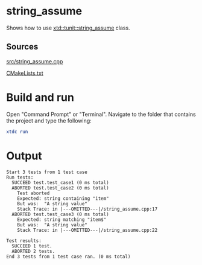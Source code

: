 # string_assume

Shows how to use [xtd::tunit::string_assume](https://gammasoft71.github.io/xtd/reference_guides/latest/classxtd_1_1tunit_1_1string__assume.html) class.

## Sources

[src/string_assume.cpp](src/string_assume.cpp)

[CMakeLists.txt](CMakeLists.txt)

# Build and run

Open "Command Prompt" or "Terminal". Navigate to the folder that contains the project and type the following:

```cmake
xtdc run
```

# Output

```
Start 3 tests from 1 test case
Run tests:
  SUCCEED test.test_case1 (0 ms total)
  ABORTED test.test_case2 (0 ms total)
    Test aborted
    Expected: string containing "item"
    But was:  "A string value"
    Stack Trace: in |---OMITTED---|/string_assume.cpp:17
  ABORTED test.test_case3 (0 ms total)
    Expected: string matching "item$"
    But was:  "A string value"
    Stack Trace: in |---OMITTED---|/string_assume.cpp:22

Test results:
  SUCCEED 1 test.
  ABORTED 2 tests.
End 3 tests from 1 test case ran. (0 ms total)
```
